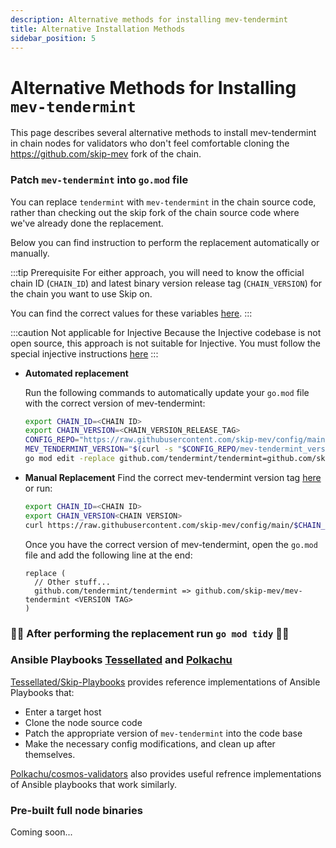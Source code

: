 ```yaml
---
description: Alternative methods for installing mev-tendermint
title: Alternative Installation Methods
sidebar_position: 5
---
```


# Alternative Methods for Installing `mev-tendermint`

This page describes several alternative methods to install mev-tendermint in chain nodes for validators who don't feel comfortable cloning the https://github.com/skip-mev fork of the chain.

### Patch `mev-tendermint` into `go.mod` file

You can replace `tendermint` with `mev-tendermint` in the chain source code, rather than checking out the skip fork of the chain source code where we've already done the replacement.

Below you can find instruction to perform the replacement automatically or manually.

:::tip Prerequisite
For either approach, you will need to know the official chain ID (`CHAIN_ID`) and latest binary version release tag (`CHAIN_VERSION`) for the chain you want to use Skip on.

You can find the correct values for these variables [here](/3-chain-configuration.md).
:::

:::caution Not applicable for Injective
Because the Injective codebase is not open source, this approach is not suitable for Injective. You must follow the special injective instructions [here](validator/8-injective-build.md)
:::

- **Automated replacement**

  Run the following commands to automatically update your `go.mod` file with the correct version of mev-tendermint:

  ```bash
  export CHAIN_ID=<CHAIN ID>
  export CHAIN_VERSION=<CHAIN_VERSION_RELEASE_TAG>
  CONFIG_REPO="https://raw.githubusercontent.com/skip-mev/config/main/$CHAIN_ID/$CHAIN_VERSION" && \
  MEV_TENDERMINT_VERSION="$(curl -s "$CONFIG_REPO/mev-tendermint_version.txt")" && \
  go mod edit -replace github.com/tendermint/tendermint=github.com/skip-mev/mev-tendermint@$MEV_TENDERMINT_VERSION
  ```

- **Manual Replacement**
  Find the correct mev-tendermint version tag [here](/3-chain-configuration.md) or run:

  ```bash
  export CHAIN_ID=<CHAIN ID>
  export CHAIN_VERSION<CHAIN VERSION>
  curl https://raw.githubusercontent.com/skip-mev/config/main/$CHAIN_ID/$CHAIN_VERSION/mev-tendermint_version.txt
  ```

  Once you have the correct version of mev-tendermint, open the `go.mod` file and add the following line at the end:

  ```tsx
  replace (
    // Other stuff...
    github.com/tendermint/tendermint => github.com/skip-mev/mev-tendermint <VERSION TAG>
  )
  ```

### 🚨🚨 **After performing the replacement run `go mod tidy` 🚨🚨**

### Ansible Playbooks [Tessellated](https://tessellatedgeometry.com/) and [Polkachu](https://polkachu.com)

[Tessellated/Skip-Playbooks](https://github.com/Tessellated-io/skip-playbooks) provides reference implementations of Ansible Playbooks that:

- Enter a target host
- Clone the node source code
- Patch the appropriate version of `mev-tendermint` into the code base
- Make the necessary config modifications, and clean up after themselves.

[Polkachu/cosmos-validators](https://github.com/polkachu/cosmos-validators) also provides useful refrence implementations of Ansible playbooks that work similarly.

### Pre-built full node binaries

Coming soon...
